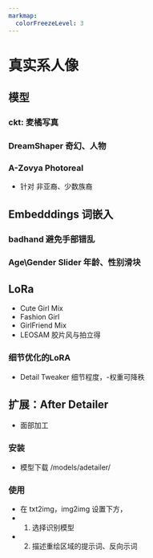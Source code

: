 ```yaml
---
markmap:
  colorFreezeLevel: 3
---
```



# 真实系人像


## 模型

### ckt: 麦橘写真



### DreamShaper 奇幻、人物



### A-Zovya Photoreal

- 针对 非亚裔、少数族裔


## Embedddings 词嵌入

### badhand 避免手部错乱


### Age\Gender Slider 年龄、性别滑块 

## LoRa

- Cute Girl Mix
- Fashion Girl
- GirlFriend Mix
- LEOSAM 胶片风与拍立得


### 细节优化的LoRA

- Detail Tweaker 细节程度，-权重可降秩



## 扩展：After Detailer

- 面部加工

### 安装

- 模型下载 /models/adetailer/


### 使用

- 在 txt2img，img2img 设置下方，
- 1. 选择识别模型
- 2. 描述重绘区域的提示词、反向示词